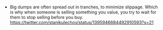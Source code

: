 - Big dumps are often spread out in tranches, to minimize slippage. Which is why when someone is selling something you value, you try to wait for them to stop selling before you buy. https://twitter.com/stanikulechov/status/1395946684492910593?s=21
